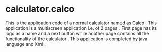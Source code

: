 # calculator.calco
This is the  application code of a normal calculator named as Calco . This application is a multiscreen application i.e. of 2 pages . First page has its logo as a name and a next button while another page contains all the functionality of the calculator . This application is completed by java language and Xml .
